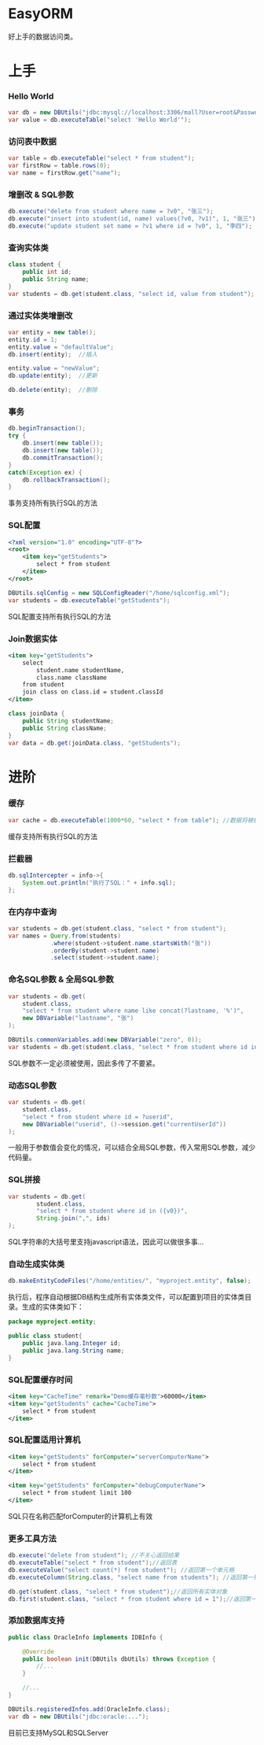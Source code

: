# EasyORM
好上手的数据访问类。 

# 上手
### Hello World
```Java
var db = new DBUtils("jdbc:mysql://localhost:3306/mall?User=root&Password=root");
var value = db.executeTable("select 'Hello World'");
```

### 访问表中数据
```Java
var table = db.executeTable("select * from student");
var firstRow = table.rows(0);
var name = firstRow.get("name");
```

### 增删改 & SQL参数
```Java
db.execute("delete from student where name = ?v0", "张三");
db.execute("insert into student(id, name) values(?v0, ?v1)", 1, "张三");
db.execute("update student set name = ?v1 where id = ?v0", 1, "李四");
```

### 查询实体类
```Java
class student {
    public int id;
    public String name;
}
var students = db.get(student.class, "select id, value from student");
```

### 通过实体类增删改
```Java
var entity = new table();
entity.id = 1;
entity.value = "defaultValue";
db.insert(entity);  //插入

entity.value = "newValue";
db.update(entity);  //更新

db.delete(entity);  //删除
```

### 事务
```Java
db.beginTransaction();
try {
    db.insert(new table());
    db.insert(new table());
    db.commitTransaction();
}
catch(Exception ex) {
    db.rollbackTransaction();
}
```
事务支持所有执行SQL的方法

### SQL配置
```XML
<?xml version="1.0" encoding="UTF-8"?>
<root>
    <item key="getStudents"> 
        select * from student 
    </item>
</root>    
```

```Java
DBUtils.sqlConfig = new SQLConfigReader("/home/sqlconfig.xml");
var students = db.executeTable("getStudents");
```
SQL配置支持所有执行SQL的方法

### Join数据实体
```XML
<item key="getStudents">
	select
	    student.name studentName,
	    class.name className
	from student
	join class on class.id = student.classId 
</item>
```

```Java
class joinData {
    public String studentName;
    public String className;
}
var data = db.get(joinData.class, "getStudents");
```


# 进阶
### 缓存
```Java
var cache = db.executeTable(1000*60, "select * from table"); //数据将被缓存6000ms，在超时前再次执行SQL，将返回内存中的缓存数据。
```
缓存支持所有执行SQL的方法

### 拦截器
```Java
db.sqlIntercepter = info->{
    System.out.println("执行了SQL：" + info.sql);
};
```

### 在内存中查询
```Java
var students = db.get(student.class, "select * from student");
var names = Query.from(students)
            .where(student->student.name.startsWith("张"))
            .orderBy(student->student.name)
            .select(student->student.name);
```

### 命名SQL参数 & 全局SQL参数
```Java
var students = db.get(
    student.class,
    "select * from student where name like concat(?lastname, '%')", 
    new DBVariable("lastname", "张")
);

DBUtils.commonVariables.add(new DBVariable("zero", 0));
var students = db.get(student.class, "select * from student where id in (?zero, ?v0)", 1);
```
SQL参数不一定必须被使用，因此多传了不要紧。

### 动态SQL参数
```Java
var students = db.get(
    student.class, 
    "select * from student where id = ?userid",
    new DBVariable("userid", ()->session.get("currentUserId"))
);
```
一般用于参数值会变化的情况，可以结合全局SQL参数，传入常用SQL参数，减少代码量。

### SQL拼接
```Java
var students = db.get(
        student.class,
        "select * from student where id in ({v0})",
        String.join(",", ids)
);
```
SQL字符串的大括号里支持javascript语法，因此可以做很多事...

### 自动生成实体类
```Java
db.makeEntityCodeFiles("/home/entities/", "myproject.entity", false);
```
执行后，程序自动根据DB结构生成所有实体类文件，可以配置到项目的实体类目录。生成的实体类如下：
```Java
package myproject.entity;

public class student{
	public java.lang.Integer id;
	public java.lang.String name;
}
```

### SQL配置缓存时间
```XML
<item key="CacheTime" remark="Demo缓存毫秒数">60000</item>
<item key="getStudents" cache="CacheTime">
    select * from student
</item>
```

### SQL配置适用计算机
```XML
<item key="getStudents" forComputer="serverComputerName">
    select * from student
</item>

<item key="getStudents" forComputer="debugComputerName">
    select * from student limit 100
</item>
```
SQL只在名称匹配forComputer的计算机上有效

### 更多工具方法
```Java
db.execute("delete from student"); //不关心返回结果
db.executeTable("select * from student");//返回表
db.executeValue("select count(*) from student"); //返回第一个单元格
db.executeColumn(String.class, "select name from students"); //返回第一列

db.get(student.class, "select * from student");//返回所有实体对象
db.first(student.class, "select * from student where id = 1");//返回第一个实体对象
```

### 添加数据库支持
```Java
public class OracleInfo implements IDBInfo {

    @Override
    public boolean init(DBUtils dbUtils) throws Exception {
        //...
    } 

    //...
}
```

```Java
DBUtils.registeredInfos.add(OracleInfo.class);
var db = new DBUtils("jdbc:oracle:...");
```
目前已支持MySQL和SQLServer
